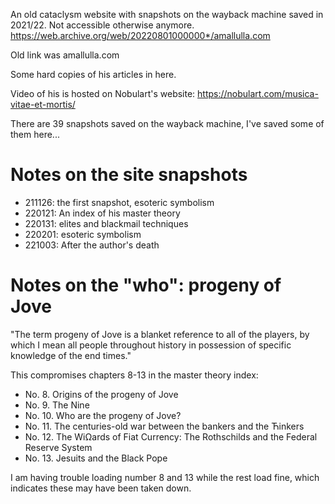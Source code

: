 An old cataclysm website with snapshots on the wayback machine saved in 2021/22. Not accessible otherwise anymore. https://web.archive.org/web/20220801000000*/amallulla.com

Old link was amallulla.com

Some hard copies of his articles in here.

Video of his is hosted on Nobulart's website: https://nobulart.com/musica-vitae-et-mortis/

There are 39 snapshots saved on the wayback machine, I've saved some of them here...

# Notes on the site snapshots

- 211126: the first snapshot, esoteric symbolism
- 220121: An index of his master theory
- 220131: elites and blackmail techniques
- 220201: esoteric symbolism
- 221003: After the author's death

# Notes on the "who": progeny of Jove

"The term progeny of Jove is a blanket reference to all of the players, by which I mean all people throughout history in possession of specific knowledge of the end times."

This compromises chapters 8-13 in the master theory index:
- No. 8. Origins of the progeny of Jove
- No. 9. The Nine
- No. 10. Who are the progeny of Jove?
- No. 11. The centuries-old war between the bankers and the Ћinkers
- No. 12. The WiΩards of Fiat Currency: The Rothschilds and the Federal Reserve System
- No. 13. Jesuits and the Black Pope

I am having trouble loading number 8 and 13 while the rest load fine, which indicates these may have been taken down.